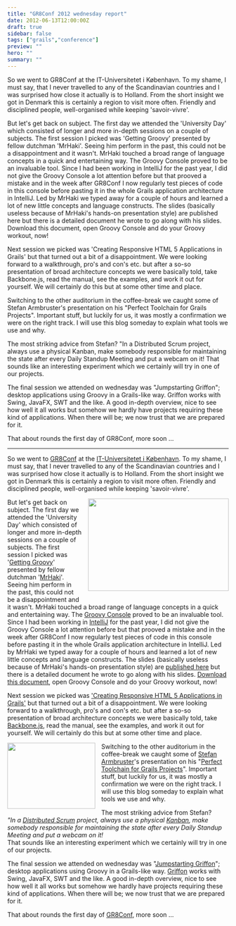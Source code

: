 ```yaml
---
title: "GR8Conf 2012 wednesday report"
date: 2012-06-13T12:00:00Z
draft: true
sidebar: false
tags: ["grails","conference"]
preview: ""
hero: ""
summary: ""
---
```


So we went to GR8Conf at the IT-Universitetet i København. To my shame, I must say, that I never travelled to any of the Scandinavian countries and I was surprised how close it actually is to Holland. From the short insight we got in Denmark this is certainly a region to visit more often. Friendly and disciplined people, well-organised while keeping 'savoir-vivre'.


But let's get back on subject. The first day we attended the 'University Day' which consisted of longer and more in-depth sessions on a couple of subjects. The first session I picked was 'Getting Groovy' presented by fellow dutchman 'MrHaki'. Seeing him perform in the past, this could not be a disappointment and it wasn't. MrHaki touched a broad range of language concepts in a quick and entertaining way. The Groovy Console proved to be an invaluable tool. Since I had been working in IntelliJ for the past year, I did not give the Groovy Console a lot attention before but that prooved a mistake and in the week after GR8Conf I now regularly test pieces of code in this console before pasting it in the whole Grails application architecture in IntelliJ. Led by MrHaki we typed away for a couple of hours and learned a lot of new little concepts and language constructs. The slides (basically useless because of MrHaki's hands-on presentation style) are published here but there is a detailed document he wrote to go along with his slides. Download this document, open Groovy Console and do your Groovy workout, now!

Next session we picked was 'Creating Responsive HTML 5 Applications in Grails' but that turned out a bit of a disappointment. We were looking forward to a walkthrough, pro's and con's etc. but after a so-so presentation of broad architecture concepts we were basically told, take Backbone.js, read the manual, see the examples, and work it out for yourself. We will certainly do this but at some other time and place.


Switching to the other auditorium in the coffee-break we caught some of Stefan Armbruster's presentation on his "Perfect Toolchain for Grails Projects". Important stuff, but luckily for us, it was mostly a confirmation we were on the right track. I will use this blog someday to explain what tools we use and why.

The most striking advice from Stefan?
"In a Distributed Scrum project, always use a physical Kanban, make somebody responsible for maintaining the state after every Daily Standup Meeting and put a webcam on it!
That sounds like an interesting experiment which we certainly will try in one of our projects.

The final session we attended on wednesday was "Jumpstarting Griffon"; desktop applications using Groovy in a Grails-like way. Griffon works with Swing, JavaFX, SWT and the like. A good in-depth overview, nice to see how well it all works but somehow we hardly have projects requiring these kind of applications. When there will be; we now trust that we are prepared for it.

That about rounds the first day of GR8Conf, more soon ...

---


<p>So we went to <a href="http://gr8conf.eu">GR8Conf</a> at the <a href="http://www.itu.dk/en/">IT-Universitetet i København</a>. To my shame, I must say, that I never travelled to any of the Scandinavian countries and I was surprised how close it actually is to Holland. From the short insight we got in Denmark this is certainly a region to visit more often. Friendly and disciplined people, well-organised while keeping 'savoir-vivre'.</p><img border="0" height="210" width="320" style="clear:right; float:right; margin-left:1em; margin-bottom:1em" src="http://3.bp.blogspot.com/-P9c2hH6njLY/T9rf1-I3-CI/AAAAAAAAAOE/FdcL-prNon4/s320/GroovyConsole.gif" />

<p>But let's get back on subject. The first day we attended the 'University Day' which consisted of longer and more in-depth sessions on a couple of subjects. The first session I picked was '<a href="http://gr8conf.eu/Presentations/Getting-Groovy">Getting Groovy</a>' presented by fellow dutchman '<a href="http://mrhaki.blogspot.nl">MrHaki</a>'. Seeing him perform in the past, this could not be a disappointment and it wasn't. MrHaki touched a broad range of language concepts in a quick and entertaining way. The <a href="http://groovy.codehaus.org/Groovy+Console">Groovy Console</a> proved to be an invaluable tool. Since I had been working in <a href="http://www.jetbrains.com/idea/">IntelliJ</a> for the past year, I did not give the Groovy Console a lot attention before but that prooved a mistake and in the week after GR8Conf I now regularly test pieces of code in this console before pasting it in the whole Grails application architecture in IntelliJ. Led by MrHaki we typed away for a couple of hours and learned a lot of new little concepts and language constructs. The slides (basically useless because of MrHaki's hands-on presentation style) are <a href="https://docs.google.com/present/view?id=0Aad2ZbZ4fTjzZGNjbjhidHFfNTBkYjl6azhkdg">published here</a> but there is a detailed document he wrote to go along with his slides. <a href="https://docs.google.com/document/d/18NNlbhYEpJSk4XsIs37LhnslUCw39sxepcK1Yd9nUC4/edit">Download this document</a>, open Groovy Console and do your Groovy workout, now!</p>

<p>Next session we picked was <a href="http://gr8conf.eu/Presentations/responsive-HTML-5-apps">'Creating Responsive HTML 5 Applications in Grails'</a> but that turned out a bit of a disappointment. We were looking forward to a walkthrough, pro's and con's etc. but after a so-so presentation of broad architecture concepts we were basically told, take <a href="http://backbonejs.org/">Backbone.js</a>, read the manual, see the examples, and work it out for yourself. We will certainly do this but at some other time and place.</p>

<img border="0" height="150" width="200" style="clear:left; float:left;margin-right:1em; margin-bottom:1em" src="http://1.bp.blogspot.com/-gd5lNRju6kw/T9sK9Zc-1tI/AAAAAAAAAOs/04k7cWI1Xlc/s200/7166359081_107a007694_n.jpg" />

<p>Switching to the other auditorium in the coffee-break we caught some of <a href="http://gr8conf.eu/Presentations/my-perfect-grails-toolchain">Stefan Armbruster</a>'s presentation on his "<a href="http://www.slideshare.net/gr8conf/my-perfect-toolchain-setup-for-grails-projects">Perfect Toolchain for Grails Projects</a>". Important stuff, but luckily for us, it was mostly a confirmation we were on the right track. I will use this blog someday to explain what tools we use and why.</p><p>The most striking advice from Stefan?<br /><i>"In a <a href="http://www.se-radio.net/2011/12/episode-181-distributed-scrum-with-rini-van-solingen/">Distributed Scrum</a> project, always use a physical <a href="http://en.wikipedia.org/wiki/Kanban">Kanban</a>, make somebody responsible for maintaining the state after every Daily Standup Meeting and put a webcam on it!</i><br />
That sounds like an interesting experiment which we certainly will try in one of our projects.</p>

<p>The final session we attended on wednesday was "<a href="http://gr8conf.eu/Presentations/Jumpstarting-Griffon">Jumpstarting Griffon</a>"; desktop applications using Groovy in a Grails-like way. <a href="http://griffon.codehaus.org/">Griffon</a> works with Swing, JavaFX, SWT and the like. A good in-depth overview, nice to see how well it all works but somehow we hardly have projects requiring these kind of applications. When there will be; we now trust that we are prepared for it.</p>
<p>That about rounds the first day of <a href="http://gr8conf.eu">GR8Conf</a>, more soon ...</p>
